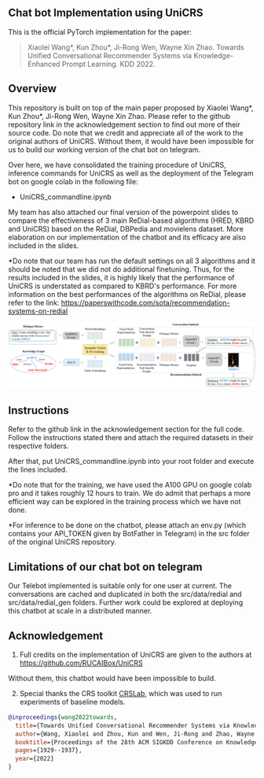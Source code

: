 ## Chat bot Implementation using UniCRS

This is the official PyTorch implementation for the paper:

> Xiaolei Wang*, Kun Zhou*, Ji-Rong Wen, Wayne Xin Zhao. Towards Unified Conversational Recommender Systems via Knowledge-Enhanced Prompt Learning. KDD 2022.

## Overview

This repository is built on top of the main paper proposed by Xiaolei Wang*, Kun Zhou*, Ji-Rong Wen, Wayne Xin Zhao. Please refer to the github repository link in the acknowledgement section to find out more of their source code. Do note that we credit and appreciate all of the work to the original authors of UniCRS. Without them, it would have been impossible for us to build our working version of the chat bot on telegram. 

Over here, we have consolidated the training procedure of UniCRS, inference commands for UniCRS as well as the deployment of the Telegram bot on google colab in the following file:
- UniCRS_commandline.ipynb

My team has also attached our final version of the powerpoint slides to compare the effectiveness of 3 main ReDial-based algorithms (HRED, KBRD and UniCRS) based on the ReDial, DBPedia and movielens dataset. More elaboration on our implementation of the chatbot and its efficacy are also included in the slides.

*Do note that our team has run the default settings on all 3 algorithms and it should be noted that we did not do additional finetuning. Thus, for the results included in the slides, it is highly likely that the performance of UniCRS is understated as compared to KBRD's performance. For more information on the best performances of the algorithms on ReDial, please refer to the link: https://paperswithcode.com/sota/recommendation-systems-on-redial 

![model](asset/model.png)



## Instructions

Refer to the github link in the acknowledgement section for the full code. Follow the instructions stated there and attach the required datasets in their respective folders.

After that, put UniCRS_commandline.ipynb into your root folder and execute the lines included. 

*Do note that for the training, we have used the A100 GPU on google colab pro and it takes roughly 12 hours to train. We do admit that perhaps a more efficient way can be explored in the training process which we have not done. 

*For inference to be done on the chatbot, please attach an env.py (which contains your API_TOKEN given by BotFather in Telegram) in the src folder of the original UniCRS repository.

## Limitations of our chat bot on telegram

Our Telebot implemented is suitable only for one user at current. The conversations are cached and duplicated in both the src/data/redial and src/data/redial_gen folders. Further work could be explored at deploying this chatbot at scale in a distributed manner. 


## Acknowledgement

1. Full credits on the implementation of UniCRS are given to the authors at https://github.com/RUCAIBox/UniCRS 

Without them, this chatbot would have been impossible to build.



2. Special thanks the CRS toolkit [CRSLab](https://github.com/RUCAIBox/CRSLab), which was used to run experiments of baseline models.

```bibtex
@inproceedings{wang2022towards,
  title={Towards Unified Conversational Recommender Systems via Knowledge-Enhanced Prompt Learning},
  author={Wang, Xiaolei and Zhou, Kun and Wen, Ji-Rong and Zhao, Wayne Xin},
  booktitle={Proceedings of the 28th ACM SIGKDD Conference on Knowledge Discovery and Data Mining},
  pages={1929--1937},
  year={2022}
}
```
